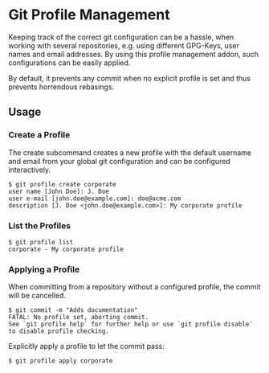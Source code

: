 # Git Profile Management

Keeping track of the correct git configuration can be a hassle,
when working with several repositories, e.g. using different
GPG-Keys, user names and email addresses. By using this profile
management addon, such configurations can be easily applied.

By default, it prevents any commit when no explicit profile is
set and thus prevents horrendous rebasings.

## Usage
### Create a Profile
The create subcommand creates a new profile with the default
username and email from your global git configuration and can be
configured interactively.

```
$ git profile create corporate
user name [John Doe]: J. Doe
user e-mail [john.doe@example.com]: doe@acme.com
description [J. Doe <john.doe@example.com>]: My corporate profile 
```

### List the Profiles
```
$ git profile list
corporate - My corporate profile
```

### Applying a Profile
When committing from a repository without a configured profile,
the commit will be cancelled.
```
$ git commit -m "Adds documentation"
FATAL: No profile set, aborting commit.
See `git profile help` for further help or use `git profile disable` to disable profile checking.
```

Explicitly apply a profile to let the commit pass:
```
$ git profile apply corporate
```

